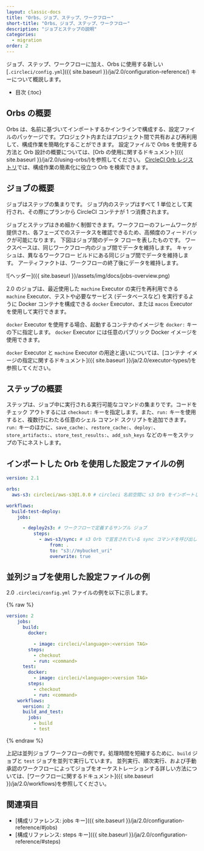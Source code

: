 ```yaml
---
layout: classic-docs
title: "Orbs、ジョブ、ステップ、ワークフロー"
short-title: "Orbs、ジョブ、ステップ、ワークフロー"
description: "ジョブとステップの説明"
categories:
  - migration
order: 2
---
```


ジョブ、ステップ、ワークフローに加え、Orbs に使用する新しい [`.circleci/config.yml`]({{ site.baseurl }}/ja/2.0/configuration-reference/) キーについて概説します。

- 目次
{:toc}

## Orbs の概要

Orbs は、名前に基づいてインポートするかインラインで構成する、設定ファイルのパッケージです。プロジェクト内またはプロジェクト間で共有および再利用して、構成作業を簡略化することができます。 設定ファイルで Orbs を使用する方法と Orb 設計の概要については、[Orb の使用に関するドキュメント]({{ site.baseurl }}/ja/2.0/using-orbs/)を参照してください。 [CircleCI Orb レジストリ](https://circleci.com/developer/ja/orbs)では、構成作業の簡素化に役立つ Orb を検索できます。

## ジョブの概要

ジョブはステップの集まりです。 ジョブ内のステップはすべて 1 単位として実行され、その際にプランから CircleCI コンテナが 1 つ消費されます。

ジョブとステップはきめ細かく制御できます。ワークフローのフレームワークが提供され、各フェーズでのステータスを確認できるため、高頻度のフィードバックが可能になります。 下図はジョブ間のデータ フローを表したものです。 ワークスペースは、同じワークフロー内のジョブ間でデータを維持します。 キャッシュは、異なるワークフロー ビルドにある同じジョブ間でデータを維持します。 アーティファクトは、ワークフローの終了後にデータを維持します。

![ヘッダー]({{ site.baseurl }}/assets/img/docs/jobs-overview.png)

2.0 のジョブは、最近使用した `machine` Executor の実行を再利用できる `machine` Executor、テストや必要なサービス (データベースなど) を実行するように Docker コンテナを構成できる `docker` Executor、または `macos` Executor を使用して実行できます。

`docker` Executor を使用する場合、起動するコンテナのイメージを `docker:` キーの下に指定します。 `docker` Executor には任意のパブリック Docker イメージを使用できます。

`docker` Executor と `machine` Executor の用途と違いについては、[コンテナ イメージの指定に関するドキュメント]({{ site.baseurl }}/ja/2.0/executor-types/)を参照してください。

## ステップの概要

ステップは、ジョブ中に実行される実行可能なコマンドの集まりです。コードをチェック アウトするには `checkout:` キーを指定します。また、`run:` キーを使用すると、複数行にわたる任意のシェル コマンド スクリプトを追加できます。 `run:` キーのほかに、`save_cache:`、`restore_cache:`、`deploy:`、`store_artifacts:`、`store_test_results:`、`add_ssh_keys` などのキーをステップの下にネストします。

## インポートした Orb を使用した設定ファイルの例

```yaml
version: 2.1

orbs:
  aws-s3: circleci/aws-s3@1.0.0 # circleci 名前空間に s3 Orb をインポートします

workflows:
  build-test-deploy:
    jobs:

      - deploy2s3: # ワークフローで定義するサンプル ジョブ
          steps:
            - aws-s3/sync: # s3 Orb で宣言されている sync コマンドを呼び出します
                from: .
                to: "s3://mybucket_uri"
                overwrite: true
```

## 並列ジョブを使用した設定ファイルの例

2.0 `.circleci/config.yml` ファイルの例を以下に示します。

{% raw %}
```yaml
version: 2
    jobs:
      build:
        docker:

          - image: circleci/<language>:<version TAG>
        steps:
          - checkout
          - run: <command>
      test:
        docker:
          - image: circleci/<language>:<version TAG>
        steps:
          - checkout
          - run: <command>
    workflows:
      version: 2
      build_and_test:
        jobs:
          - build
          - test
```
{% endraw %}

上記は並列ジョブ ワークフローの例です。処理時間を短縮するために、`build` ジョブと `test` ジョブを並列で実行しています。 並列実行、順次実行、および手動承認のワークフローによってジョブをオーケストレーションする詳しい方法については、[ワークフローに関するドキュメント]({{ site.baseurl }}/ja/2.0/workflows)を参照してください。

## 関連項目

- [構成リファレンス: jobs キー]({{ site.baseurl }}/ja/2.0/configuration-reference/#jobs)
- [構成リファレンス: steps キー]({{ site.baseurl }}/ja/2.0/configuration-reference/#steps)

